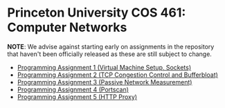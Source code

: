 # Princeton University COS 461: Computer Networks

**NOTE**: We advise against starting early on assignments in the repository
that haven't been officially released as these are still subject to change.

* [Programming Assignment 1 (Virtual Machine Setup, Sockets)](https://github.com/PrincetonUniversity/COS461-Public/tree/master/assignments/assignment1)
* [Programming Assignment 2 (TCP Congestion Control and Bufferbloat)](https://github.com/PrincetonUniversity/COS461-Public/tree/master/assignments/assignment2)
* [Programming Assignment 3 (Passive Network Measurement)](https://github.com/PrincetonUniversity/COS461-Public/tree/master/assignments/assignment3)
* [Programming Assignment 4 (Portscan)](https://github.com/PrincetonUniversity/COS461-Public/tree/master/assignments/assignment4)
* [Programming Assignment 5 (HTTP Proxy)](https://github.com/PrincetonUniversity/COS461-Public/tree/master/assignments/assignment5)
<!-- * [Programming Assignment 6 (HTTP Proxy)](https://github.com/PrincetonUniversity/COS461-Public/tree/master/assignments/assignment6) -->
